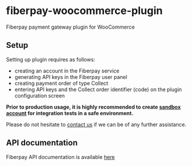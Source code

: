 # fiberpay-woocommerce-plugin
Fiberpay payment gateway plugin for WooCommerce 

## Setup
Setting up plugin requires as follows:
- creating an account in the Fiberpay service
- generating API keys in the Fiberpay user panel
- creating payment order of type Collect
- entering API keys and the Collect order identifier (code) on the plugin configuration screen

**Prior to production usage, it is highly recommended to create [sandbox account](https://test.fiberpay.pl) for integration tests in a safe environment.**

Please do not hesitate to [contact us](mailto:info@fiberpay.pl) if we can be of any further assistance.

## API documentation
Fiberpay API documentation is available [here](https://fiberpay.gitbook.io/fiberpay/fiberpay)
